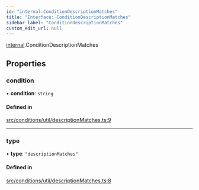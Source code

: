 ```yaml
---
id: "internal.ConditionDescriptionMatches"
title: "Interface: ConditionDescriptionMatches"
sidebar_label: "ConditionDescriptionMatches"
custom_edit_url: null
---
```


[internal](../modules/internal.md).ConditionDescriptionMatches

## Properties

### condition

• **condition**: `string`

#### Defined in

[src/conditions/util/descriptionMatches.ts:9](https://github.com/Resnovas/smartcloud/blob/b9e22a9/src/conditions/util/descriptionMatches.ts#L9)

___

### type

• **type**: ``"descriptionMatches"``

#### Defined in

[src/conditions/util/descriptionMatches.ts:8](https://github.com/Resnovas/smartcloud/blob/b9e22a9/src/conditions/util/descriptionMatches.ts#L8)
